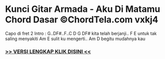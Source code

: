 
 # Kunci Gitar Armada - Aku Di Matamu Chord Dasar ©ChordTela.com vxkj4


Capo di fret 2 Intro : G..DF#..F..C D G DF# kita telah berjanji.. F E untuk tak saling menyakiti Am E sulit ku mengerti.. Am D begitu mudahnya kau

###  <a href="https://shortlighzx.web.app?sq=Kunci Gitar Armada - Aku Di Matamu Chord Dasar ©ChordTela.com"> >> VERSI LENGKAP KLIK DISINI << </a>
